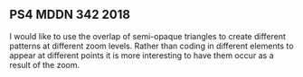 ## PS4 MDDN 342 2018

I would like to use the overlap of semi-opaque triangles to create different patterns at different zoom levels. Rather than coding in different elements to appear at different points it is more interesting to have them occur as a result of the zoom. 